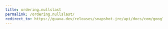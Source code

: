 ```yaml
---
title: ordering.nullslast
permalink: /ordering.nullslast/
redirect_to: https://guava.dev/releases/snapshot-jre/api/docs/com/google/common/collect/Ordering.html#nullsLast--
---
```

